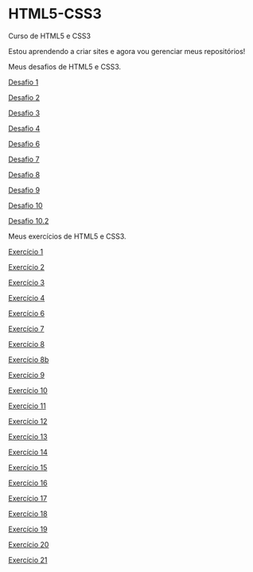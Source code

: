 # HTML5-CSS3
 Curso de HTML5 e CSS3

 Estou aprendendo a criar sites e agora vou gerenciar meus repositórios!

Meus desafios de HTML5 e CSS3.

 <a href="https://andre-santosds.github.io/HTML5-CSS3/desafios/desafio-1/index.HTML" target="_blank" rel="external">Desafio 1</a>

 <a href="https://andre-santosds.github.io/HTML5-CSS3/desafios/desafio-2/index.HTML" target="_blank" rel="external">Desafio 2</a>

 <a href="https://andre-santosds.github.io/HTML5-CSS3/desafios/desafio-3/index.HTML" target="_blank" rel="external">Desafio 3</a>

 <a href="https://andre-santosds.github.io/HTML5-CSS3/desafios/desafio-4/index.HTML" target="_blank" rel="external">Desafio 4</a>

 <a href="https://andre-santosds.github.io/HTML5-CSS3/desafios/desafio-6/index.HTML" target="_blank" rel="external">Desafio 6</a>

 <a href="https://andre-santosds.github.io/HTML5-CSS3/desafios/desafio-7/index.HTML" target="_blank" rel="external">Desafio 7</a>

 <a href="https://andre-santosds.github.io/HTML5-CSS3/desafios/desafio-8/index.HTML" target="_blank" rel="external">Desafio 8</a>

 <a href="https://andre-santosds.github.io/HTML5-CSS3/desafios/desafio-9/index.HTML" target="_blank" rel="external">Desafio 9</a>

 <a href="https://andre-santosds.github.io/HTML5-CSS3/desafios/desafio-10/index.html" target="_blank" rel="external">Desafio 10</a>

 <a href="https://andre-santosds.github.io/HTML5-CSS3/desafios/desafio-10.2/index.html" target="_blank" rel="external">Desafio 10.2</a>

 Meus exercícios de HTML5 e CSS3.

 <a href="https://andre-santosds.github.io/HTML5-CSS3/exercicios/ex001/index.html" target="_blank" rel="external">Exercício 1</a>

 <a href="https://andre-santosds.github.io/HTML5-CSS3/exercicios/ex002/index.html" target="_blank" rel="external">Exercício 2</a>

 <a href="https://andre-santosds.github.io/HTML5-CSS3/exercicios/ex003/index.html" target="_blank" rel="external">Exercício 3</a>

 <a href="https://andre-santosds.github.io/HTML5-CSS3/exercicios/ex004/index.html" target="_blank" rel="external">Exercício 4</a>

 <a href="https://andre-santosds.github.io/HTML5-CSS3/exercicios/ex006/index.html" target="_blank" rel="external">Exercício 6</a>

 <a href="https://andre-santosds.github.io/HTML5-CSS3/exercicios/ex007/index.html" target="_blank" rel="external">Exercício 7</a>

 <a href="https://andre-santosds.github.io/HTML5-CSS3/exercicios/ex008/index.html" target="_blank" rel="external">Exercício 8</a>

 <a href="https://andre-santosds.github.io/HTML5-CSS3/exercicios/ex008b/index.html" target="_blank" rel="external">Exercício 8b</a>

 <a href="https://andre-santosds.github.io/HTML5-CSS3/exercicios/ex009/index.html" target="_blank" rel="external">Exercício 9</a>

 <a href="https://andre-santosds.github.io/HTML5-CSS3/exercicios/ex010/index.html" target="_blank" rel="external">Exercício 10</a>

 <a href="https://andre-santosds.github.io/HTML5-CSS3/exercicios/ex011/index.html" target="_blank" rel="external">Exercício 11</a>

 <a href="https://andre-santosds.github.io/HTML5-CSS3/exercicios/ex012/index.html" target="_blank" rel="external">Exercício 12</a>

 <a href="https://andre-santosds.github.io/HTML5-CSS3/exercicios/ex013/index.html" target="_blank" rel="external">Exercício 13</a>

 <a href="https://andre-santosds.github.io/HTML5-CSS3/exercicios/ex014/index.html" target="_blank" rel="external">Exercício 14</a>

 <a href="https://andre-santosds.github.io/HTML5-CSS3/exercicios/ex015/index.html" target="_blank" rel="external">Exercício 15</a>

 <a href="https://andre-santosds.github.io/HTML5-CSS3/exercicios/ex016/cor01.HTML" target="_blank" rel="external">Exercício 16</a>

 <a href="https://andre-santosds.github.io/HTML5-CSS3/exercicios/ex017/fonte01.HTML" target="_blank" rel="external">Exercício 17</a>

 <a href="https://andre-santosds.github.io/HTML5-CSS3/exercicios/ex018/font01.HTML" target="_blank" rel="external">Exercício 18</a>

 <a href="https://andre-santosds.github.io/HTML5-CSS3/exercicios/ex019/seletor01.HTML" target="_blank" rel="external">Exercício 19</a>

 <a href="https://andre-santosds.github.io/HTML5-CSS3/exercicios/ex020/hover.HTML" target="_blank" rel="external">Exercício 20</a>

 <a href="https://andre-santosds.github.io/HTML5-CSS3/exercicios/ex021/caixa01.HTML" target="_blank" rel="external">Exercício 21</a>